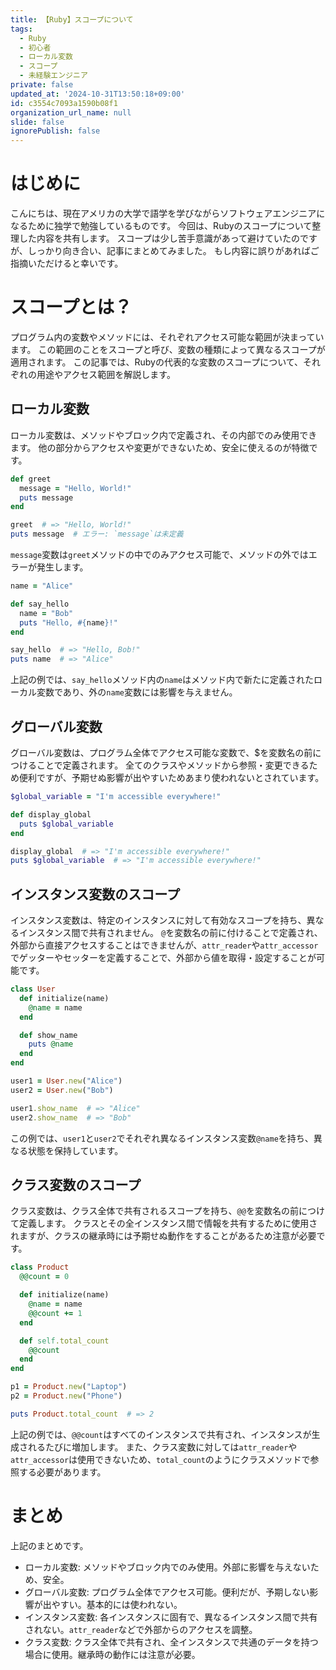 ```yaml
---
title: 【Ruby】スコープについて
tags:
  - Ruby
  - 初心者
  - ローカル変数
  - スコープ
  - 未経験エンジニア
private: false
updated_at: '2024-10-31T13:50:18+09:00'
id: c3554c7093a1590b08f1
organization_url_name: null
slide: false
ignorePublish: false
---
```

# はじめに
こんにちは、現在アメリカの大学で語学を学びながらソフトウェアエンジニアになるために独学で勉強しているものです。
今回は、Rubyのスコープについて整理した内容を共有します。
スコープは少し苦手意識があって避けていたのですが、しっかり向き合い、記事にまとめてみました。
もし内容に誤りがあればご指摘いただけると幸いです。

# スコープとは？
プログラム内の変数やメソッドには、それぞれアクセス可能な範囲が決まっています。
この範囲のことをスコープと呼び、変数の種類によって異なるスコープが適用されます。
この記事では、Rubyの代表的な変数のスコープについて、それぞれの用途やアクセス範囲を解説します。

## ローカル変数
ローカル変数は、メソッドやブロック内で定義され、その内部でのみ使用できます。
他の部分からアクセスや変更ができないため、安全に使えるのが特徴です。
```ruby:local1.rb
def greet
  message = "Hello, World!"
  puts message
end

greet  # => "Hello, World!"
puts message  # エラー: `message`は未定義
```
`message`変数は`greet`メソッドの中でのみアクセス可能で、メソッドの外ではエラーが発生します。

```ruby:local2.rb
name = "Alice"

def say_hello
  name = "Bob"
  puts "Hello, #{name}!"
end

say_hello  # => "Hello, Bob!"
puts name  # => "Alice"
```
上記の例では、`say_hello`メソッド内の`name`はメソッド内で新たに定義されたローカル変数であり、外の`name`変数には影響を与えません。

## グローバル変数
グローバル変数は、プログラム全体でアクセス可能な変数で、$を変数名の前につけることで定義されます。
全てのクラスやメソッドから参照・変更できるため便利ですが、予期せぬ影響が出やすいためあまり使われないとされています。
```ruby:global_variable.rb
$global_variable = "I'm accessible everywhere!"

def display_global
  puts $global_variable
end

display_global  # => "I'm accessible everywhere!"
puts $global_variable  # => "I'm accessible everywhere!"
```

## インスタンス変数のスコープ 
インスタンス変数は、特定のインスタンスに対して有効なスコープを持ち、異なるインスタンス間で共有されません。
`@`を変数名の前に付けることで定義され、外部から直接アクセスすることはできませんが、`attr_reader`や`attr_accessor`でゲッターやセッターを定義することで、外部から値を取得・設定することが可能です。
```ruby:instance.rb
class User
  def initialize(name)
    @name = name
  end

  def show_name
    puts @name
  end
end

user1 = User.new("Alice")
user2 = User.new("Bob")

user1.show_name  # => "Alice"
user2.show_name  # => "Bob"
```
この例では、`user1`と`user2`でそれぞれ異なるインスタンス変数`@name`を持ち、異なる状態を保持しています。
## クラス変数のスコープ
クラス変数は、クラス全体で共有されるスコープを持ち、`@@`を変数名の前につけて定義します。
クラスとその全インスタンス間で情報を共有するために使用されますが、クラスの継承時には予期せぬ動作をすることがあるため注意が必要です。
```ruby:class.rb
class Product
  @@count = 0

  def initialize(name)
    @name = name
    @@count += 1
  end

  def self.total_count
    @@count
  end
end

p1 = Product.new("Laptop")
p2 = Product.new("Phone")

puts Product.total_count  # => 2
```
上記の例では、`@@count`はすべてのインスタンスで共有され、インスタンスが生成されるたびに増加します。
また、クラス変数に対しては`attr_reader`や`attr_accessor`は使用できないため、`total_count`のようにクラスメソッドで参照する必要があります。

# まとめ
上記のまとめです。
* ローカル変数: メソッドやブロック内でのみ使用。外部に影響を与えないため、安全。
* グローバル変数: プログラム全体でアクセス可能。便利だが、予期しない影響が出やすい。基本的には使われない。
* インスタンス変数: 各インスタンスに固有で、異なるインスタンス間で共有されない。`attr_reader`などで外部からのアクセスを調整。
* クラス変数: クラス全体で共有され、全インスタンスで共通のデータを持つ場合に使用。継承時の動作には注意が必要。
